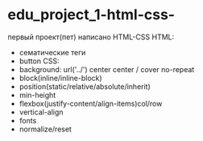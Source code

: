 # edu_project_1-html-css-
первый проект(пет) написано HTML-CSS
HTML:
- сематические теги
- button
CSS:
- background: url('../') center center / cover no-repeat
- block(inline/inline-block)
- position(static/relative/absolute/inherit)
- min-height
- flexbox(justify-content/align-items)col/row
- vertical-align
- fonts
- normalize/reset
